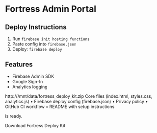 # Fortress Admin Portal

## Deploy Instructions

1. Run `firebase init hosting functions`
2. Paste config into `firebase.json`
3. Deploy: `firebase deploy`

## Features

- Firebase Admin SDK
- Google Sign-In
- Analytics logging

http:///mnt/data/fortress_deploy_kit.zip
Core files (index.html, styles.css, analytics.js)
	•	Firebase deploy config (firebase.json)
	•	Privacy policy
	•	GitHub CI workflow
	•	README with setup instructions

is ready.

Download Fortress Deploy Kit